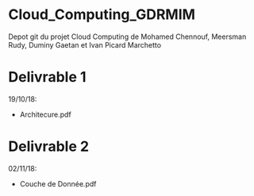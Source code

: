 # Cloud_Computing_GDRMIM
Depot git du projet Cloud Computing de Mohamed Chennouf, Meersman Rudy, Duminy Gaetan et Ivan Picard Marchetto

# Delivrable 1
19/10/18:
* Architecure.pdf

# Delivrable 2
02/11/18:
* Couche de Donnée.pdf
